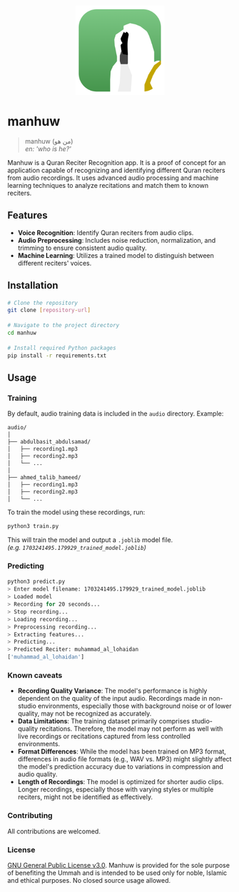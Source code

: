 <p align="center"><img src=".github/icon.png" width="200"></p>

# manhuw
> manhuw (من هو)  
> _en: 'who is he?'_

Manhuw is a Quran Reciter Recognition app. It is a proof of concept for an application capable of recognizing and identifying different Quran reciters from audio recordings. It uses advanced audio processing and machine learning techniques to analyze recitations and match them to known reciters.

## Features
- **Voice Recognition**: Identify Quran reciters from audio clips.
- **Audio Preprocessing**: Includes noise reduction, normalization, and trimming to ensure consistent audio quality.
- **Machine Learning**: Utilizes a trained model to distinguish between different reciters' voices.

## Installation
```bash
# Clone the repository
git clone [repository-url]

# Navigate to the project directory
cd manhuw

# Install required Python packages
pip install -r requirements.txt
```

## Usage
### Training
By default, audio training data is included in the `audio` directory. Example:  

```
audio/
│
├── abdulbasit_abdulsamad/
│   ├── recording1.mp3
│   ├── recording2.mp3
│   └── ...
│
├── ahmed_talib_hameed/
│   ├── recording1.mp3
│   ├── recording2.mp3
│   └── ...
```
To train the model using these recordings, run:  
```bash
python3 train.py
```
This will train the model and output a `.joblib` model file.  
_(e.g. `1703241495.179929_trained_model.joblib`)_

### Predicting
```bash
python3 predict.py
> Enter model filename: 1703241495.179929_trained_model.joblib
> Loaded model
> Recording for 20 seconds...
> Stop recording...
> Loading recording...
> Preprocessing recording...
> Extracting features...
> Predicting...
> Predicted Reciter: muhammad_al_lohaidan
['muhammad_al_lohaidan']
```

### Known caveats
- **Recording Quality Variance**: The model's performance is highly dependent on the quality of the input audio. Recordings made in non-studio environments, especially those with background noise or of lower quality, may not be recognized as accurately.
- **Data Limitations**: The training dataset primarily comprises studio-quality recitations. Therefore, the model may not perform as well with live recordings or recitations captured from less controlled environments.
- **Format Differences**: While the model has been trained on MP3 format, differences in audio file formats (e.g., WAV vs. MP3) might slightly affect the model's prediction accuracy due to variations in compression and audio quality.
- **Length of Recordings**: The model is optimized for shorter audio clips. Longer recordings, especially those with varying styles or multiple reciters, might not be identified as effectively.

### Contributing
All contributions are welcomed.

### License
[GNU General Public License v3.0](LICENSE.md). Manhuw is provided for the sole purpose of benefiting the Ummah and is intended to be used only for noble, Islamic and ethical purposes. No closed source usage allowed.
